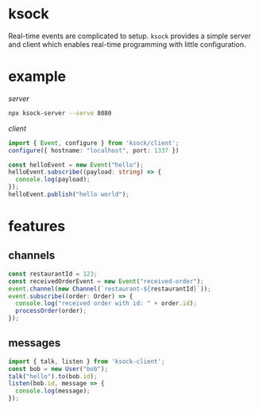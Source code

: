 # ksock

Real-time events are complicated to setup. `ksock` provides a simple server and client which enables real-time programming with little configuration.

# example

*server*
```bash
npx ksock-server --serve 8080
```

*client*
```typescript
import { Event, configure } from 'ksock/client';
configure({ hostname: "localhost", port: 1337 })

const helloEvent = new Event("hello");
helloEvent.subscribe((payload: string) => {
  console.log(payload);
});
helloEvent.publish("hello world");
```

# features

## channels

```typescript
const restaurantId = 123;
const receivedOrderEvent = new Event("received-order");
event.channel(new Channel(`restaurant-${restaurantId}`));
event.subscribe((order: Order) => {
  console.log("received order with id: " + order.id);
  processOrder(order);
});
```

## messages

```typescript
import { talk, listen } from 'ksock-client';
const bob = new User("bob");
talk("hello").to(bob.id);
listen(bob.id, message => {
  console.log(message);
});
```


